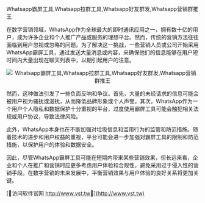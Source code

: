 Whatsapp霸屏工具,Whatsapp拉群工具,Whatsapp好友群发,Whatsapp营销群推王

在数字营销领域，WhatsApp作为全球最大的即时通讯应用之一，拥有数十亿的用户，成为许多企业和个人推广产品或服务的理想平台。然而，传统的营销方法往往面临到用户忽视或忽略的问题。为了解决这一挑战，一些营销人员或公司开始采用WhatsApp霸屏工具，通过发送大量消息或内容，来确保他们的信息能够在用户短时间内大量出现在聊天列表中，以期引起用户的注意。

 <center><img src="https://vst.tw/MP4/tuiguang/png/4.png" alt="Whatsapp霸屏工具,Whatsapp拉群工具,Whatsapp好友群发,Whatsapp营销群推王"></center>

然而，这种做法引发了一些负面反响和争议。首先，大量的未经请求的信息可能会被用户视为骚扰或滋扰，从而降低品牌形象或个人声誉。其次，WhatsApp作为一个用户个人隐私和数据保护十分重视的平台，过度使用霸屏工具可能会触犯相关法规或用户协议，导致法律风险。

此外，WhatsApp本身也在不断加强对垃圾信息和滥用行为的监管和防范措施。随着技术的进步和用户权益的重视，平台可能会进一步加强对霸屏工具的限制和防范措施，以保护用户的体验和数据安全。

因此，尽管WhatsApp霸屏工具可能在短期内带来某些营销效果，但长远来看，企业和个人在推广和营销时应更多考虑用户体验和合规性，避免采用过于侵入性的营销手段。在数字营销的未来发展中，平衡营销效果与用户体验的良好关系将更加关键。


[👻访问软件官网 http://www.vst.tw👻](http://www.vst.tw)
